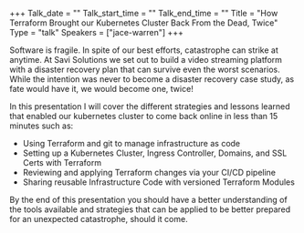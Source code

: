 +++
Talk_date = ""
Talk_start_time = ""
Talk_end_time = ""
Title = "How Terraform Brought our Kubernetes Cluster Back From the Dead, Twice"
Type = "talk"
Speakers = ["jace-warren"]
+++

Software is fragile. In spite of our best efforts, catastrophe can strike at anytime. At Savi Solutions we set out to build a video streaming platform with a disaster recovery plan that can survive even the worst scenarios. While the intention was never to become a disaster recovery case study, as fate would have it, we would become one, twice!

In this presentation I will cover the different strategies and lessons learned that enabled our kubernetes cluster to come back online in less than 15 minutes such as:

 -  Using Terraform and git to manage infrastructure as code
 -  Setting up a Kubernetes Cluster, Ingress Controller, Domains, and SSL Certs with Terraform
 -  Reviewing and applying Terraform changes via your CI/CD pipeline
 -  Sharing reusable Infrastructure Code with versioned Terraform Modules

By the end of this presentation you should have a better understanding of the tools available and strategies that can be applied to be better prepared for an unexpected catastrophe, should it come.

